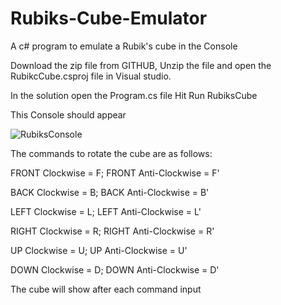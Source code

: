 # Rubiks-Cube-Emulator
A c# program to emulate a Rubik's cube in the Console


Download the zip file from GITHUB, Unzip the file and open the RubikcCube.csproj file in Visual studio.

In the solution open the Program.cs file 
Hit Run RubiksCube

This Console should appear 

![RubiksConsole](https://user-images.githubusercontent.com/44708813/124820409-583cc280-df65-11eb-8922-2813364ae2b3.PNG)

The commands to rotate the cube are as follows:

FRONT Clockwise = F; FRONT Anti-Clockwise = F'

BACK Clockwise = B; BACK Anti-Clockwise = B'

LEFT Clockwise = L; LEFT Anti-Clockwise = L'

RIGHT Clockwise = R; RIGHT Anti-Clockwise = R'

UP Clockwise = U; UP Anti-Clockwise = U'

DOWN Clockwise = D; DOWN Anti-Clockwise = D'

The cube will show after each command input 
